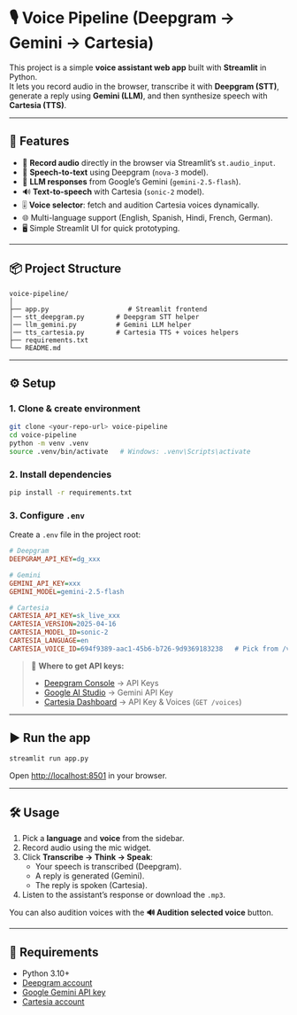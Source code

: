# 🎙️ Voice Pipeline (Deepgram → Gemini → Cartesia)

This project is a simple **voice assistant web app** built with **Streamlit** in Python.  
It lets you record audio in the browser, transcribe it with **Deepgram (STT)**, generate a reply using **Gemini (LLM)**, and then synthesize speech with **Cartesia (TTS)**.

---

## 🚀 Features
- 🎤 **Record audio** directly in the browser via Streamlit’s `st.audio_input`.
- 📝 **Speech-to-text** using Deepgram (`nova-3` model).
- 🤖 **LLM responses** from Google’s Gemini (`gemini-2.5-flash`).
- 🔊 **Text-to-speech** with Cartesia (`sonic-2` model).
- 🎚️ **Voice selector**: fetch and audition Cartesia voices dynamically.
- 🌐 Multi-language support (English, Spanish, Hindi, French, German).
- 🖥️ Simple Streamlit UI for quick prototyping.

---

## 📦 Project Structure
```
voice-pipeline/
│
├── app.py                    # Streamlit frontend
│── stt_deepgram.py        # Deepgram STT helper
│── llm_gemini.py          # Gemini LLM helper
│── tts_cartesia.py        # Cartesia TTS + voices helpers
├── requirements.txt
└── README.md
```

---

## ⚙️ Setup

### 1. Clone & create environment
```bash
git clone <your-repo-url> voice-pipeline
cd voice-pipeline
python -m venv .venv
source .venv/bin/activate   # Windows: .venv\Scripts\activate
```

### 2. Install dependencies
```bash
pip install -r requirements.txt
```

### 3. Configure `.env`
Create a `.env` file in the project root:

```ini
# Deepgram
DEEPGRAM_API_KEY=dg_xxx

# Gemini
GEMINI_API_KEY=xxx
GEMINI_MODEL=gemini-2.5-flash

# Cartesia
CARTESIA_API_KEY=sk_live_xxx
CARTESIA_VERSION=2025-04-16
CARTESIA_MODEL_ID=sonic-2
CARTESIA_LANGUAGE=en
CARTESIA_VOICE_ID=694f9389-aac1-45b6-b726-9d9369183238   # Pick from /voices
```

> 🔑 **Where to get API keys:**  
> - [Deepgram Console](https://console.deepgram.com/) → API Keys  
> - [Google AI Studio](https://aistudio.google.com/) → Gemini API Key  
> - [Cartesia Dashboard](https://cartesia.ai/) → API Key & Voices (`GET /voices`)

---

## ▶️ Run the app
```bash
streamlit run app.py
```

Open [http://localhost:8501](http://localhost:8501) in your browser.

---

## 🛠️ Usage
1. Pick a **language** and **voice** from the sidebar.
2. Record audio using the mic widget.
3. Click **Transcribe → Think → Speak**:
   - Your speech is transcribed (Deepgram).
   - A reply is generated (Gemini).
   - The reply is spoken (Cartesia).
4. Listen to the assistant’s response or download the `.mp3`.

You can also audition voices with the **🔊 Audition selected voice** button.

---

## 📂 Requirements
- Python 3.10+
- [Deepgram account](https://console.deepgram.com/)
- [Google Gemini API key](https://aistudio.google.com/)
- [Cartesia account](https://cartesia.ai/)


